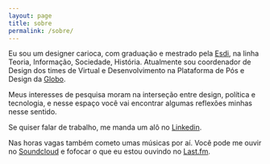 ```yaml
---
layout: page
title: sobre
permalink: /sobre/
---
```


Eu sou um designer carioca, com graduação e mestrado pela [Esdi](https://www.esdi.uerj.br/), na linha Teoria, Informação, Sociedade, História. Atualmente sou coordenador de Design dos times de Virtual e Desenvolvimento na Plataforma de Pós e Design da [Globo](https://www.globo.com/).

 Meus interesses de pesquisa moram na interseção entre design, política e tecnologia, e nesse espaço você vai encontrar algumas reflexões minhas nesse sentido. 

Se quiser falar de trabalho, me manda um alô no [Linkedin](https://www.linkedin.com/in/vfrancos/).

Nas horas vagas também cometo umas músicas por aí. Você pode me ouvir no [Soundcloud](https://soundcloud.com/viniciusfranco) e fofocar o que eu estou ouvindo no [Last.fm](https://www.last.fm/pt/user/Vinaciusfs).
